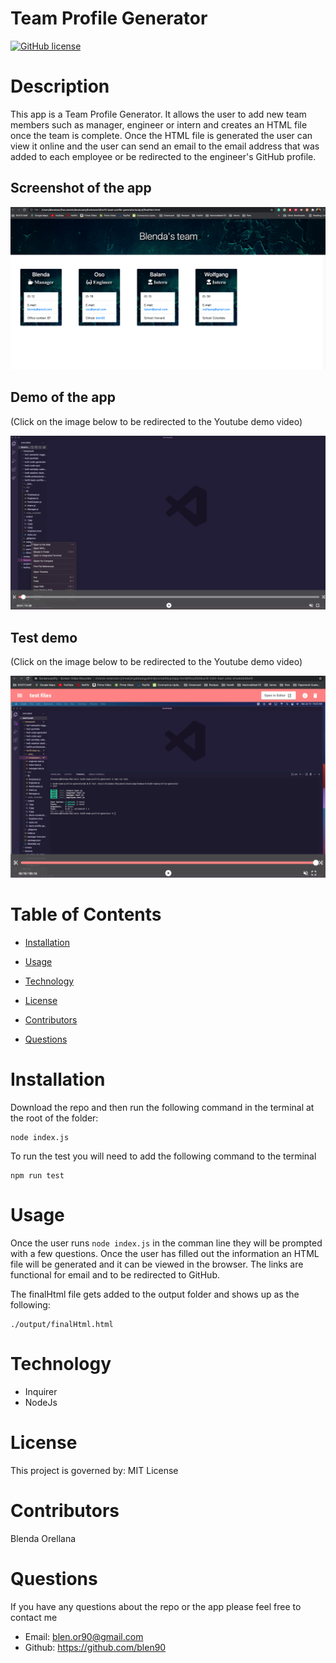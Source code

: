 # Team Profile Generator

[![GitHub license](https://img.shields.io/badge/License-MIT-blue.svg)]()

# Description

This app is a Team Profile Generator. It allows the user to add new team members such as manager, engineer or intern and creates an HTML file once the team is complete. Once the HTML file is generated the user can view it online and the user can send an email to the email address that was added to each employee or be redirected to the engineer's GitHub profile. 

## Screenshot of the app

![Team Profile Generator](./output/team-profile-generator.jpg)

## Demo of the app

(Click on the image below to be redirected to the Youtube demo video)

[![Team Profile Generator file Demo](./output/demo-screenshot.jpg)](https://www.youtube.com/watch?v=kt0x8Xmc4Dk)

## Test demo

(Click on the image below to be redirected to the Youtube demo video)

[![Team Profile Generator test Demo](./output/test-demo.jpg)](https://www.youtube.com/watch?v=6FcOg1TgJRc)

# Table of Contents

* [Installation](#installation)
    
* [Usage](#usage)

* [Technology](#technology)

* [License](#license)

* [Contributors](#contributors)

* [Questions](#questions)

# Installation

Download the repo and then run  the following command in the terminal at the root of the folder:

```
node index.js
```

To run the test you will need to add the following command to the terminal

```
npm run test
```

# Usage

Once the user runs ```node index.js``` in the comman line they will be prompted with a few questions. Once the user has filled out the information an HTML file will be generated and it can be viewed in the browser. The links are functional for email and to be redirected to GitHub. 

The finalHtml file gets added to the output folder and shows up as the following:

```
./output/finalHtml.html
```

# Technology

* Inquirer
* NodeJs

# License 

This project is governed by: MIT License

# Contributors

Blenda Orellana

# Questions

If you have any questions about the repo or the app please feel free to contact me
 * Email: blen.or90@gmail.com
 * Github: https://github.com/blen90
